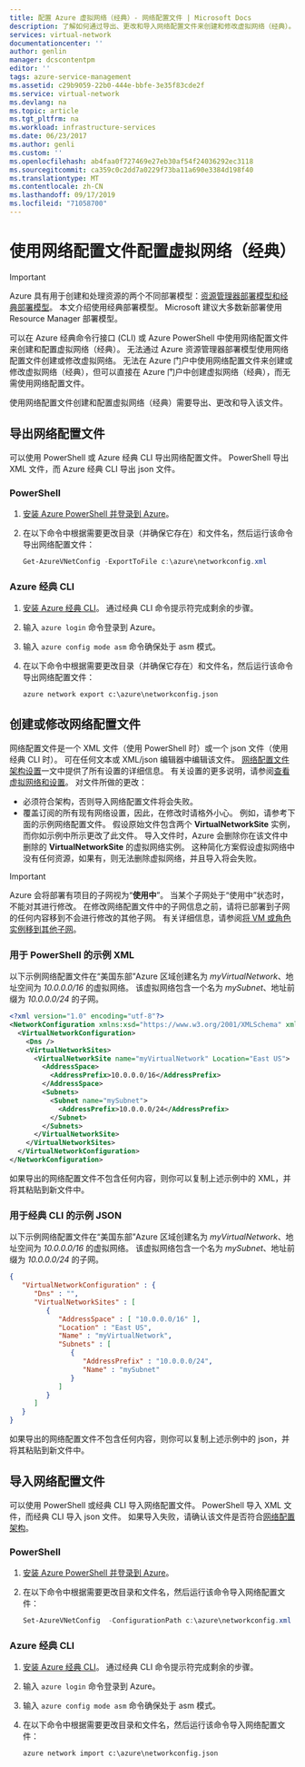 ```yaml
---
title: 配置 Azure 虚拟网络（经典）- 网络配置文件 | Microsoft Docs
description: 了解如何通过导出、更改和导入网络配置文件来创建和修改虚拟网络（经典）。
services: virtual-network
documentationcenter: ''
author: genlin
manager: dcscontentpm
editor: ''
tags: azure-service-management
ms.assetid: c29b9059-22b0-444e-bbfe-3e35f83cde2f
ms.service: virtual-network
ms.devlang: na
ms.topic: article
ms.tgt_pltfrm: na
ms.workload: infrastructure-services
ms.date: 06/23/2017
ms.author: genli
ms.custom: ''
ms.openlocfilehash: ab4faa0f727469e27eb30af54f24036292ec3118
ms.sourcegitcommit: ca359c0c2dd7a0229f73ba11a690e3384d198f40
ms.translationtype: MT
ms.contentlocale: zh-CN
ms.lasthandoff: 09/17/2019
ms.locfileid: "71058700"
---
```

# <a name="configure-a-virtual-network-classic-using-a-network-configuration-file"></a>使用网络配置文件配置虚拟网络（经典）
> [!IMPORTANT]
> Azure 具有用于创建和处理资源的两个不同部署模型：[资源管理器部署模型和经典部署模型](../resource-manager-deployment-model.md?toc=%2fazure%2fvirtual-network%2ftoc.json)。 本文介绍使用经典部署模型。 Microsoft 建议大多数新部署使用 Resource Manager 部署模型。

可以在 Azure 经典命令行接口 (CLI) 或 Azure PowerShell 中使用网络配置文件来创建和配置虚拟网络（经典）。 无法通过 Azure 资源管理器部署模型使用网络配置文件创建或修改虚拟网络。 无法在 Azure 门户中使用网络配置文件来创建或修改虚拟网络（经典），但可以直接在 Azure 门户中创建虚拟网络（经典），而无需使用网络配置文件。

使用网络配置文件创建和配置虚拟网络（经典）需要导出、更改和导入该文件。

## <a name="export"></a>导出网络配置文件

可以使用 PowerShell 或 Azure 经典 CLI 导出网络配置文件。 PowerShell 导出 XML 文件，而 Azure 经典 CLI 导出 json 文件。

### <a name="powershell"></a>PowerShell
 
1. [安装 Azure PowerShell 并登录到 Azure](https://docs.microsoft.com/azure/azure-stack/azure-stack-powershell-install)。
2. 在以下命令中根据需要更改目录（并确保它存在）和文件名，然后运行该命令导出网络配置文件：

    ```powershell
    Get-AzureVNetConfig -ExportToFile c:\azure\networkconfig.xml
    ```

### <a name="azure-classic-cli"></a>Azure 经典 CLI

1. [安装 Azure 经典 CLI](../cli-install-nodejs.md?toc=%2fazure%2fvirtual-network%2ftoc.json)。 通过经典 CLI 命令提示符完成剩余的步骤。
2. 输入 `azure login` 命令登录到 Azure。
3. 输入 `azure config mode asm` 命令确保处于 asm 模式。
4. 在以下命令中根据需要更改目录（并确保它存在）和文件名，然后运行该命令导出网络配置文件：
    
    ```azurecli
    azure network export c:\azure\networkconfig.json
    ```

## <a name="create-or-modify-a-network-configuration-file"></a>创建或修改网络配置文件

网络配置文件是一个 XML 文件（使用 PowerShell 时）或一个 json 文件（使用经典 CLI 时）。 可在任何文本或 XML/json 编辑器中编辑该文件。 [网络配置文件架构设置](https://msdn.microsoft.com/library/azure/jj157100.aspx)一文中提供了所有设置的详细信息。 有关设置的更多说明，请参阅[查看虚拟网络和设置](manage-virtual-network.md#view-virtual-networks-and-settings)。 对文件所做的更改：

- 必须符合架构，否则导入网络配置文件将会失败。
- 覆盖订阅的所有现有网络设置，因此，在修改时请格外小心。 例如，请参考下面的示例网络配置文件。 假设原始文件包含两个 **VirtualNetworkSite** 实例，而你如示例中所示更改了此文件。 导入文件时，Azure 会删除你在该文件中删除的 **VirtualNetworkSite** 的虚拟网络实例。 这种简化方案假设虚拟网络中没有任何资源，如果有，则无法删除虚拟网络，并且导入将会失败。

> [!IMPORTANT]
> Azure 会将部署有项目的子网视为“**使用中**”。 当某个子网处于“使用中”状态时，不能对其进行修改。 在修改网络配置文件中的子网信息之前，请将已部署到子网的任何内容移到不会进行修改的其他子网。 有关详细信息，请参阅[将 VM 或角色实例移到其他子网](virtual-networks-move-vm-role-to-subnet.md)。

### <a name="example-xml-for-use-with-powershell"></a>用于 PowerShell 的示例 XML

以下示例网络配置文件在“美国东部”Azure 区域创建名为 *myVirtualNetwork*、地址空间为 *10.0.0.0/16* 的虚拟网络。 该虚拟网络包含一个名为 *mySubnet*、地址前缀为 *10.0.0.0/24* 的子网。

```xml
<?xml version="1.0" encoding="utf-8"?>
<NetworkConfiguration xmlns:xsd="https://www.w3.org/2001/XMLSchema" xmlns:xsi="https://www.w3.org/2001/XMLSchema-instance" xmlns="http://schemas.microsoft.com/ServiceHosting/2011/07/NetworkConfiguration">
  <VirtualNetworkConfiguration>
    <Dns />
    <VirtualNetworkSites>
      <VirtualNetworkSite name="myVirtualNetwork" Location="East US">
        <AddressSpace>
          <AddressPrefix>10.0.0.0/16</AddressPrefix>
        </AddressSpace>
        <Subnets>
          <Subnet name="mySubnet">
            <AddressPrefix>10.0.0.0/24</AddressPrefix>
          </Subnet>
        </Subnets>
      </VirtualNetworkSite>
    </VirtualNetworkSites>
  </VirtualNetworkConfiguration>
</NetworkConfiguration>
```

如果导出的网络配置文件不包含任何内容，则你可以复制上述示例中的 XML，并将其粘贴到新文件中。

### <a name="example-json-for-use-with-the-classic-cli"></a>用于经典 CLI 的示例 JSON

以下示例网络配置文件在“美国东部”Azure 区域创建名为 *myVirtualNetwork*、地址空间为 *10.0.0.0/16* 的虚拟网络。 该虚拟网络包含一个名为 *mySubnet*、地址前缀为 *10.0.0.0/24* 的子网。

```json
{
   "VirtualNetworkConfiguration" : {
      "Dns" : "",
      "VirtualNetworkSites" : [
         {
            "AddressSpace" : [ "10.0.0.0/16" ],
            "Location" : "East US",
            "Name" : "myVirtualNetwork",
            "Subnets" : [
               {
                  "AddressPrefix" : "10.0.0.0/24",
                  "Name" : "mySubnet"
               }
            ]
         }
      ]
   }
}
```

如果导出的网络配置文件不包含任何内容，则你可以复制上述示例中的 json，并将其粘贴到新文件中。

## <a name="import"></a>导入网络配置文件

可以使用 PowerShell 或经典 CLI 导入网络配置文件。 PowerShell 导入 XML 文件，而经典 CLI 导入 json 文件。 如果导入失败，请确认该文件是否符合[网络配置架构](https://msdn.microsoft.com/library/azure/jj157100.aspx)。 

### <a name="powershell"></a>PowerShell
 
1. [安装 Azure PowerShell 并登录到 Azure](https://docs.microsoft.com/azure/azure-stack/azure-stack-powershell-install)。
2. 在以下命令中根据需要更改目录和文件名，然后运行该命令导入网络配置文件：
 
    ```powershell
    Set-AzureVNetConfig  -ConfigurationPath c:\azure\networkconfig.xml
    ```

### <a name="azure-classic-cli"></a>Azure 经典 CLI

1. [安装 Azure 经典 CLI](/cli/azure/install-classic-cli)。 通过经典 CLI 命令提示符完成剩余的步骤。
2. 输入 `azure login` 命令登录到 Azure。
3. 输入 `azure config mode asm` 命令确保处于 asm 模式。
4. 在以下命令中根据需要更改目录和文件名，然后运行该命令导入网络配置文件：

    ```azurecli
    azure network import c:\azure\networkconfig.json
    ```
